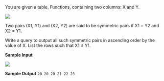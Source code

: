 You are given a table, Functions, containing two columns: X and Y.

![](https://s3.amazonaws.com/hr-challenge-images/12892/1443818798-51909e977d-1.png)

Two pairs (X1, Y1) and (X2, Y2) are said to be symmetric pairs if X1 = Y2 and X2 = Y1.

Write a query to output all such symmetric pairs in ascending order by the value of X. List the rows such that X1 ≤ Y1.

__Sample Input__

![](https://s3.amazonaws.com/hr-challenge-images/12892/1443818693-b384c24e35-2.png)

__Sample Output__
`
20 20
20 21
22 23
`